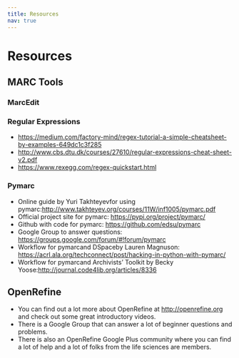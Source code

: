 ```yaml
---
title: Resources
nav: true
---
```


# Resources

## MARC Tools
### MarcEdit

### Regular Expressions
* https://medium.com/factory-mind/regex-tutorial-a-simple-cheatsheet-by-examples-649dc1c3f285
* http://www.cbs.dtu.dk/courses/27610/regular-expressions-cheat-sheet-v2.pdf
* https://www.rexegg.com/regex-quickstart.html
### Pymarc
* Online guide by Yuri Takhteyevfor using pymarc:http://www.takhteyev.org/courses/11W/inf1005/pymarc.pdf
* Official project site for pymarc: https://pypi.org/project/pymarc/
* Github with code for pymarc: https://github.com/edsu/pymarc
* Google Group to answer questions: https://groups.google.com/forum/#!forum/pymarc
* Workflow for pymarcand DSpaceby Lauren Magnuson: https://acrl.ala.org/techconnect/post/hacking-in-python-with-pymarc/
* Workflow for pymarcand Archivists’ Toolkit by Becky Yoose:http://journal.code4lib.org/articles/8336

## OpenRefine
* You can find out a lot more about OpenRefine at http://openrefine.org and check out some great introductory videos.
* There is a Google Group that can answer a lot of beginner questions and problems.
* There is also an OpenRefine Google Plus community where you can find a lot of help and a lot of folks from the life sciences are members.
